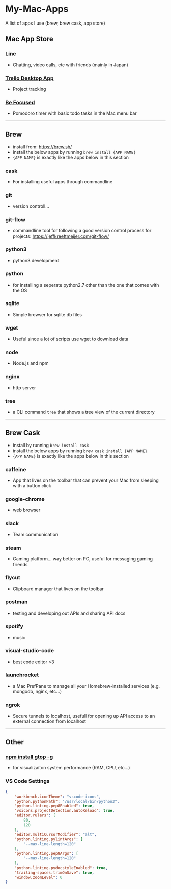 # My-Mac-Apps
A list of apps I use (brew, brew cask, app store)

## Mac App Store

### [Line](https://itunes.apple.com/us/app/line/id539883307?mt=12&ign-mpt=uo%3D4)
- Chatting, video calls, etc with friends (mainly in Japan)

### [Trello Desktop App](https://itunes.apple.com/ca/app/trello/id461504587?mt=8)
- Project tracking

### [Be Focused](https://itunes.apple.com/us/app/be-focused-focus-timer-goal-tracker-for-work/id973134470?mt=12) 
- Pomodoro timer with basic todo tasks in the Mac menu bar

---

## Brew
- install from: https://brew.sh/
- install the below apps by running `brew install {APP NAME}`
 - `{APP NAME}` is exactly like the apps below in this section


### cask
- For installing useful apps through commandline

### git
- version controll...

### git-flow
- commandline tool for following a good version control process for projects: https://jeffkreeftmeijer.com/git-flow/

### python3
- python3 development

### python
- for installing a seperate python2.7 other than the one that comes with the OS

### sqlite		
- Simple browser for sqlite db files

### wget
- Useful since a lot of scripts use wget to download data

### node
- Node.js and npm

### nginx
- http server

### tree
- a CLI command `tree` that shows a tree view of the current directory

---

## Brew Cask
- install by running `brew install cask`
- install the below apps by running `brew cask install {APP NAME}`
 - `{APP NAME}` is exactly like the apps below in this section

### caffeine
- App that lives on the toolbar that can prevent your Mac from sleeping with a button click

### google-chrome
- web browser

### slack
- Team communication

### steam 
- Gaming platform... way better on PC, useful for messaging gaming friends

### flycut
- Clipboard manager that lives on the toolbar

### postman
- testing and developing out APIs and sharing API docs

### spotify
- music

### visual-studio-code
- best code editor <3

### launchrocket
- a Mac PrefPane to manage all your Homebrew-installed services (e.g. mongodb, nginx, etc...)

### ngrok
- Secure tunnels to localhost, usefull for opening up API access to an external connection from localhost

---

## Other

### [npm install gtop -g](https://github.com/aksakalli/gtop)
- for visualizaiton system performance (RAM, CPU, etc...)

### VS Code Settings
```json
{
    "workbench.iconTheme": "vscode-icons",
    "python.pythonPath": "/usr/local/bin/python3",
    "python.linting.pep8Enabled": true,
    "vsicons.projectDetection.autoReload": true,
    "editor.rulers": [
        80,
        120
    ],
    "editor.multiCursorModifier": "alt",
    "python.linting.pylintArgs": [
        "--max-line-length=120"
    ],
    "python.linting.pep8Args": [
        "--max-line-length=120"
    ],
    "python.linting.pydocstyleEnabled": true,
    "trailing-spaces.trimOnSave": true,
    "window.zoomLevel": 0
}
```
